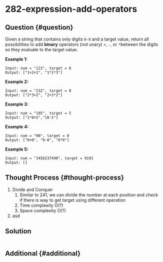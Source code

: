 # 282-expression-add-operators

## Question {#question}

Given a string that contains only digits `0-9` and a target value, return all possibilities to add **binary** operators \(not unary\) `+`, `-`, or `*`between the digits so they evaluate to the target value.

**Example 1:**

```text
Input: num = "123", target = 6
Output: ["1+2+3", "1*2*3"] 
```

**Example 2:**

```text
Input: num = "232", target = 8
Output: ["2*3+2", "2+3*2"]
```

**Example 3:**

```text
Input: num = "105", target = 5
Output: ["1*0+5","10-5"]
```

**Example 4:**

```text
Input: num = "00", target = 0
Output: ["0+0", "0-0", "0*0"]
```

**Example 5:**

```text
Input: num = "3456237490", target = 9191
Output: []
```



## Thought Process {#thought-process}

1. Divide and Conquer
   1. Similar to 241, we can divide the number at each position and check if there is way to get target using different operation
   2. Time complexity O\(?\)
   3. Space complexity O\(?\)
2. asd

## Solution

```java

```

## Additional {#additional}

